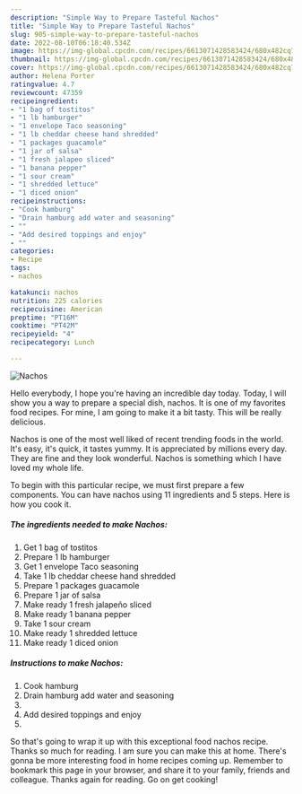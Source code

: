 ```yaml
---
description: "Simple Way to Prepare Tasteful Nachos"
title: "Simple Way to Prepare Tasteful Nachos"
slug: 905-simple-way-to-prepare-tasteful-nachos
date: 2022-08-10T06:18:40.534Z
image: https://img-global.cpcdn.com/recipes/6613071428583424/680x482cq70/nachos-recipe-main-photo.jpg
thumbnail: https://img-global.cpcdn.com/recipes/6613071428583424/680x482cq70/nachos-recipe-main-photo.jpg
cover: https://img-global.cpcdn.com/recipes/6613071428583424/680x482cq70/nachos-recipe-main-photo.jpg
author: Helena Porter
ratingvalue: 4.7
reviewcount: 47359
recipeingredient:
- "1 bag of tostitos"
- "1 lb hamburger"
- "1 envelope Taco seasoning"
- "1 lb cheddar cheese hand shredded"
- "1 packages guacamole"
- "1 jar of salsa"
- "1 fresh jalapeo sliced"
- "1 banana pepper"
- "1 sour cream"
- "1 shredded lettuce"
- "1 diced onion"
recipeinstructions:
- "Cook hamburg"
- "Drain hamburg add water and seasoning"
- ""
- "Add desired toppings and enjoy"
- ""
categories:
- Recipe
tags:
- nachos

katakunci: nachos 
nutrition: 225 calories
recipecuisine: American
preptime: "PT16M"
cooktime: "PT42M"
recipeyield: "4"
recipecategory: Lunch

---
```



![Nachos](https://img-global.cpcdn.com/recipes/6613071428583424/680x482cq70/nachos-recipe-main-photo.jpg)

Hello everybody, I hope you're having an incredible day today. Today, I will show you a way to prepare a special dish, nachos. It is one of my favorites food recipes. For mine, I am going to make it a bit tasty. This will be really delicious.

Nachos is one of the most well liked of recent trending foods in the world. It's easy, it's quick, it tastes yummy. It is appreciated by millions every day. They are fine and they look wonderful. Nachos is something which I have loved my whole life.




To begin with this particular recipe, we must first prepare a few components. You can have nachos using 11 ingredients and 5 steps. Here is how you cook it.

<!--inarticleads1-->

##### The ingredients needed to make Nachos:

1. Get 1 bag of tostitos
1. Prepare 1 lb hamburger
1. Get 1 envelope Taco seasoning
1. Take 1 lb cheddar cheese hand shredded
1. Prepare 1 packages guacamole
1. Prepare 1 jar of salsa
1. Make ready 1 fresh jalapeño sliced
1. Make ready 1 banana pepper
1. Take 1 sour cream
1. Make ready 1 shredded lettuce
1. Make ready 1 diced onion




<!--inarticleads2-->

##### Instructions to make Nachos:

1. Cook hamburg
1. Drain hamburg add water and seasoning
1. 
1. Add desired toppings and enjoy
1. 




So that's going to wrap it up with this exceptional food nachos recipe. Thanks so much for reading. I am sure you can make this at home. There's gonna be more interesting food in home recipes coming up. Remember to bookmark this page in your browser, and share it to your family, friends and colleague. Thanks again for reading. Go on get cooking!
